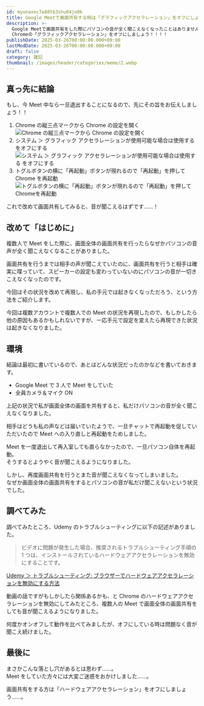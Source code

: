 ```yaml
---
id: myunaxoc7w88tb3shu04jo0k
title: Google Meetで画面共有する時は「グラフィックアクセラレーション」をオフにしよう
description: >-
  Google Meetで画面共有をした際にパソコンの音が全く聞こえなくなったことはありませんか？
  Chromeの「グラフィックアクセラレーション」をオフにしましょう！！！！
publishDate: 2025-03-26T00:00:00.000+09:00
lastModDate: 2025-03-26T00:00:00.000+09:00
draft: false
category: 雑記
thumbnail: /images/header/categories/memo/2.webp
---
```


## 真っ先に結論

もし、今 Meet 中なら一旦退出することになるので、先にその旨をお伝えしましょう！！

1. Chrome の縦三点マークから Chrome の設定を開く  
   ![Chrome の縦三点マークから Chrome の設定を開く](/images/article/migrated/categories/memo/2/openSettings.jpg)
1. システム ＞ グラフィック アクセラレーションが使用可能な場合は使用する をオフにする  
   ![システム ＞ グラフィック アクセラレーションが使用可能な場合は使用する をオフにする](/images/article/migrated/categories/memo/2/openSystemSettings.jpg)
1. トグルボタンの横に「再起動」ボタンが現れるので「再起動」を押して Chrome を再起動  
   ![トグルボタンの横に「再起動」ボタンが現れるので「再起動」を押してChromeを再起動](/images/article/migrated/categories/memo/2/reboot.jpg)

これで改めて画面共有してみると、音が聞こえるはずです……！

## 改めて「はじめに」

複数人で Meet をした際に、画面全体の画面共有を行ったらなぜかパソコンの音声が全く聞こえなくなることがありました。

画面共有を行うまでは相手の声が聞こえていたのに、画面共有を行うと相手は確実に喋っていて、スピーカーの設定も変わっていないのにパソコンの音が一切きこえなくなったのです。

今回はその状況を改めて再現し、私の手元では起きなくなっただろう、という方法をご紹介します。

今回は複数アカウントで複数人での Meet の状況を再現したので、もしかしたら他の原因もあるかもしれないですが、一応手元で設定を変えたら再現できた状況は起きなくなりました。

## 環境

結論は最初に書いているので、あとはどんな状況だったのかなどを書いておきます。

-   Google Meet で 3 人で Meet をしていた
-   全員カメラ＆マイク ON

上記の状況で私が画面全体の画面を共有すると、私だけパソコンの音が全く聞こえなくなりました。

相手はどうも私の声などは届いていたようで、一旦チャットで再起動を促していただいたので Meet への入り直しと再起動をためしました。

Meet を一度退出して再入室しても直らなかったので、一旦パソコン自体を再起動。  
そうするとようやく音が聞こえるようになりました。

しかし、再度画面共有を行うとまた音が聞こえなくなってしまいました。  
なぜか画面全体の画面共有をするとパソコンの音が私だけ聞こえないという状況でした。

## 調べてみた

調べてみたところ、Udemy のトラブルシューティングに以下の記述がありました。

> ビデオに問題が発生した場合、推奨されるトラブルシューティング手順の 1 つは、インストールされているハードウェアアクセラレーションを無効にすることです。

[Udemy ＞ トラブルシューティング: ブラウザーでハードウェアアクセラレーションを無効にする方法](https://support.udemy.com/hc/ja/articles/22543012795799-%E3%83%88%E3%83%A9%E3%83%96%E3%83%AB%E3%82%B7%E3%83%A5%E3%83%BC%E3%83%86%E3%82%A3%E3%83%B3%E3%82%B0-%E3%83%96%E3%83%A9%E3%82%A6%E3%82%B6%E3%83%BC%E3%81%A7%E3%83%8F%E3%83%BC%E3%83%89%E3%82%A6%E3%82%A7%E3%82%A2%E3%82%A2%E3%82%AF%E3%82%BB%E3%83%A9%E3%83%AC%E3%83%BC%E3%82%B7%E3%83%A7%E3%83%B3%E3%82%92%E7%84%A1%E5%8A%B9%E3%81%AB%E3%81%99%E3%82%8B%E6%96%B9%E6%B3%95?)

動画の話ですがもしかしたら関係あるかも、と Chrome のハードウェアアクセラレーションを無効にしてみたところ、複数人の Meet で画面全体の画面共有をしても音が聞こえるようになりました。

何度かオンオフして動作を比べてみましたが、オフにしている時は問題なく音が聞こえ続けました。

## 最後に

まさかこんな落とし穴があるとは思わず……。  
Meet をしていた方々には大変ご迷惑をおかけしました……。

画面共有をする方は「ハードウェアアクセラレーション」をオフにしましょう……。
